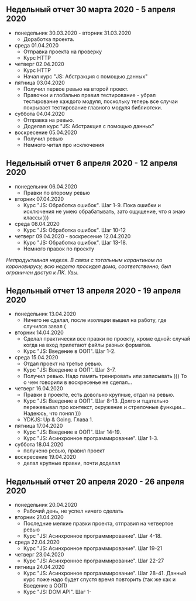 ## Недельный отчет 30 марта 2020 - 5 апреля 2020
* понедельник 30.03.2020 - вторник 31.03.2020
  * Доработка проекта.
* среда 01.04.2020
  * Отправка проекта на проверку
  * Курс HTTP
* четверг 02.04.2020
  * Курс HTTP
  * Начал курс "JS: Абстракция с помощью данных"
* пятница 03.04.2020
  * Получил первое ревью на второй проект.
  * Правочки и глобально правил тестирование - убрал тестирование каждого модуля, поскольку теперь все случаи покрывает тестирование главного модуля библиотеки.
* суббота 04.04.2020
  * Отправка на ревью.
  * Доделал курс "JS: Абстракция с помощью данных"
* воскресение 05.04.2020
  * Получил ревью
  * Немного читал про исключения

## Недельный отчет 6 апреля 2020 - 12 апреля 2020
* понедельник 06.04.2020
  * Правки по второму ревью
* вторник 07.04.2020
  * Курс "JS: Обработка ошибок". Шаг 1-9. Пока ошибки и исключения не умею обрабатывать, зато ощущение, что я знаю классы )))
* среда 08.04.2020
  * Курс "JS: Обработка ошибок". Шаг 10-12
* четверг 09.04.2020 - воскресение 12.04.2020
  * Курс "JS: Обработка ошибок". Шаг 13-18.
  * Немного правок по проекту

*Непродуктивная неделя. В связи с тотальным карантином по короновирусу, всю неделю просидел дома, соответственно, был ограничен доступ к ПК. Увы.*

## Недельный отчет 13 апреля 2020 - 19 апреля 2020
* понедельник 13.04.2020
  * Ничего не сделал, после изоляции вышел на работу, где случился завал (
* вторник 14.04.2020
  * Сделал практически все правки по проекту, кроме одной: случай когда на вход прилетают файлы разных форматов.
  * Курс "JS: Введение в ООП". Шаг 1-2.
* среда 15.04.2020
  * Отдал проект на третье ревью.
  * Курс "JS: Введение в ООП". Шаг 3-7.
  * Получил ревью. Надо память тренировать или записывать ))) То о чем говорили в воскресенье не сделал...
* четверг 16.04.2020
  * Правки в проекте, есть довольно крупные, отдал на ревью.
  * Курс "JS: Введение в ООП". Шаг 8-13. Долго и тщательно пережевывал про контекст, окружение и стрелочные функции... Надеюсь, что понял )))
  * YDKJS: Up & Going. Глава 1.
* пятница 17.04.2020
  * Курс "JS: Введение в ООП". Шаг 14-19. 
  * Курс "JS: Асинхронное программирование". Шаг 1-3.
* суббота 18.04.2020
  * получено ревью, правил проект
* воскресение 19.04.2020
  * делал крупные правки, почти доделал

## Недельный отчет 20 апреля 2020 - 26 апреля 2020
* понедельник 20.04.2020
  * Рабочий день, не успел ничего сделать
* вторник 21.04.2020
  * Последние мелкие правки проекта, отправил на четвертое ревью
  * Курс "JS: Асинхронное программирование". Шаг 4-18.
* среда 22.04.2020
  * Курс "JS: Асинхронное программирование". Шаг 19-21
* четверг 23.04.2020
  * Курс "JS: Асинхронное программирование". Шаг 22-27
* пятница 24.04.2020
  * Курс "JS: Асинхронное программирование". Шаг 28-41. Данный курс поже надо будет спустя время повторить (так же как и Введение в ООП)
  * Курс "JS: DOM API". Шаг 1-
